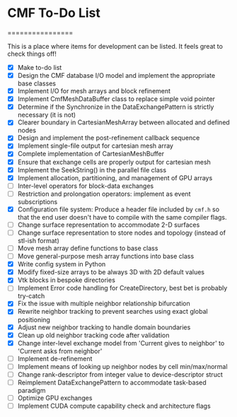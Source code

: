 # CMF To-Do List
================

This is a place where items for development can be listed. It feels great to check things off!

 - [x] Make to-do list
 - [x] Design the CMF database I/O model and implement the appropriate base classes
 - [x] Implement I/O for mesh arrays and block refinement
 - [x] Implement CmfMeshDataBuffer class to replace simple void pointer
 - [x] Determine if the Synchronize in the DataExchangePattern is strictly necessary (it is not)
 - [x] Clearer boundary in CartesianMeshArray between allocated and defined nodes
 - [x] Design and implement the post-refinement callback sequence
 - [x] Implement single-file output for cartesian mesh array
 - [x] Complete implementation of CartesianMeshBuffer
 - [x] Ensure that exchange cells are properly output for cartesian mesh
 - [x] Implement the SeekString() in the parallel file class
 - [x] Implement allocation, partitioning, and management of GPU arrays
 - [ ] Inter-level operators for block-data exchanges
 - [ ] Restriction and prolongation operators: implement as event subscriptions
 - [x] Configuration file system: Produce a header file included by `cmf.h` so that the end user doesn't have to compile with the same compiler flags.
 - [ ] Change surface representation to accommodate 2-D surfaces
 - [ ] Change surface representation to store nodes and topology (instead of stl-ish format)
 - [ ] Move mesh array define functions to base class
 - [ ] Move general-purpose mesh array functions into base class
 - [x] Write config system in Python
 - [x] Modify fixed-size arrays to be always 3D with 2D default values
 - [x] Vtk blocks in bespoke directories
 - [ ] Implement Error code handling for CreateDirectory, best bet is probably try-catch
 - [x] Fix the issue with multiple neighbor relationship bifurcation
 - [x] Rewrite neighbor tracking to prevent searches using exact global positioning
 - [x] Adjust new neighbor tracking to handle domain boundaries
 - [x] Clean up old neighbor tracking code after validation
 - [x] Change inter-level exchange model from 'Current gives to neighbor' to 'Current asks from neighbor'
 - [ ] Implement de-refinement
 - [ ] Implement means of looking up neighbor nodes by cell min/max/normal
 - [ ] Change rank-descriptor from integer value to device-descriptor struct
 - [ ] Reimplement DataExchangePattern to accommodate task-based paradigm
 - [ ] Optimize GPU exchanges
 - [ ] Implement CUDA compute capability check and architecture flags